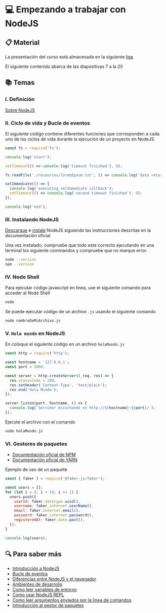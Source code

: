 # :computer: Empezando a trabajar con NodeJS

## :clipboard: Material

La presentación del curso está almacenada en la siguiente [liga](https://docs.google.com/presentation/d/1zoOPwCrpwpjyu3-AIWBFuZ7dw14zSUR5GUShWpXT1jQ/edit?usp=sharing)

El siguiente contenido abarca de las diapositivas 7 a la 20

## :books: Temas

### I. Definición

[Sobre NodeJS](https://NodeJS.org/en/about/)

### II. Ciclo de vida y Bucle de eventos

El siguiente código contiene diferentes funciones que corresponden a cada uno de los ciclos de vida durante la ejecución de un proyecto en NodeJS.

```js
const fs = require('fs');

console.log('start');

setTimeout(() => console.log('timeout finished'), 0);

fs.readFile('./resources/loremIpsum.txt', () => console.log('data returned'));

setImmediate(() => {
  console.log('executing setImmediate callback');
  setTimeout(() => console.log('second timeout finished'), 0);
});

console.log('end');
```

### III. Instalando NodeJS

[Descargue](https://NodeJS.org/es/download/) e [instale](https://nodejs.dev/en/learn/how-to-install-nodejs/) NodeJS siguiendo las instrucciones descritas en la documentación oficial

Una vez instalado, compruebe que todo este correcto ejecutando en una terminal los siguiente commandos y compruebe que no marque error.

```bash
node --version
npm --version
```

### IV. Node Shell

Para ejecutar código javascript en linea, use el siguiente comando para acceder al Node Shell

```bash
node
```

Se puede ejecutar código de un archivo `.js` usando el siguiente comando

```bash
node nombreDeMiArchivo.js
```

### V. `Hola mundo` en NodeJS

En coloque el siguiente código en un archivo `holaMundo.js`

```js
const http = require('http');

const hostname = '127.0.0.1';
const port = 3000;

const server = http.createServer((_req, res) => {
  res.statusCode = 200;
  res.setHeader('Content-Type', 'text/plain');
  res.end('Hola Mundo');
});

server.listen(port, hostname, () => {
  console.log(`Servidor escuchando en http://${hostname}:${port}/`);
});
```

Ejecute el archivo con el comando

```bash
node holaMundo.js
```

### VI. Gestores de paquetes

- [Documentación oficial de NPM](https://docs.npmjs.com/)
- [Documentación oficial de YARN](https://yarnpkg.com/getting-started)

Ejemplo de uso de un paquete

```js
const { faker } = require('@faker-js/faker');

const users = [];
for (let i = 0; i < 10; i += 1) {
  users.push({
    userId: faker.datatype.uuid(),
    username: faker.internet.userName(),
    email: faker.internet.email(),
    password: faker.internet.password(),
    registeredAt: faker.date.past(),
  });
}

console.log(users);
```

## :mag: Para saber más

- [Introducción a NodeJS](https://nodejs.dev/en/learn/introduction-to-nodejs/)
- [Bucle de eventos](https://nodejs.org/en/docs/guides/event-loop-timers-and-nexttick/)
- [Diferencias entre NodeJS y el navegador](https://nodejs.dev/en/learn/differences-between-nodejs-and-the-browser/)
- [Ambientes de desarrollo](https://nodejs.dev/en/learn/nodejs-the-difference-between-development-and-production/)
- [Como leer variables de entorno](https://nodejs.dev/en/learn/how-to-read-environment-variables-from-nodejs/)
- [Como usar NodeJS REPL](https://nodejs.dev/en/learn/how-to-use-the-nodejs-repl/)
- [Como leer argumentos enviados por la linea de comandos](https://nodejs.dev/en/learn/accept-input-from-the-command-line-in-nodejs/)
- [Introducción al gestor de paquetes](https://nodejs.dev/en/learn/an-introduction-to-the-npm-package-manager/)
